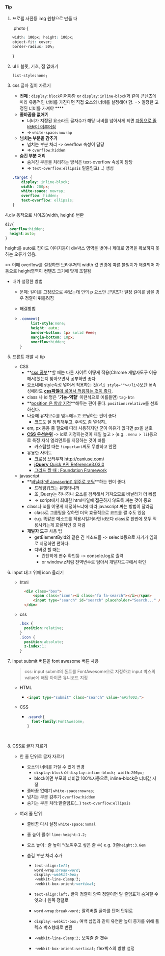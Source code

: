 #### Tip

1. 프로필 사진등 img 원형으로 만들 때

   .photo {

   ```css
   width: 100px; height: 100px;
   object-fit: cover;
   border-radius: 50%;
   ```
   }

2. ul li 블릿, 기호, 점 없애기

   `list-style:none;`

3. css 글자 길이 자르기

   - **전제** : `display:block`이어야함 or `display:inline-block`과 같이 콘텐츠에 따라 유동적인 너비를 가진다면 직접 요소의 너비를 설정해야 함. => 일정한 고정된 너비를 가져야 ****
   - **줄바꿈을 없애기**
     - 너비가 지정된 요소라도 글자수가 해당 너비를 넘어서게 되면 <u>자동으로 줄바꿈이 이루어짐</u>
     - => `white-space:nowrap`
   - **넘치는 부분을 감추기**
     - 넘치는 부분 처리 -> overflow 속성이 담당
     - => `overflow:hidden`
   - **숨긴 부분 처리**
     - 숨겨진 부분을 처리하는 방식은 text-overflow 속성이 담당
     - => `text-overflow:ellipsis` 밑줄임표(...) 생성

   ```css
   .target {
       display: inline-block;
       width: 200px;
       white-space: nowrap;
       overflow: hidden;
       text-overflow: ellipsis;
   }
   ```


4.div 동적으로 사이즈(width, height) 변환

```css
div{
  overflow:hidden;
  height:auto;
}
```

height를 auto로 잡아도 이미지등이 div박스 영역을 벗어나 제대로 영역을 확보하지 못하는 오류가 있음.

=> 이때 overflow를 설정하면 브라우저의 width 값 변경에 따른 불일치가 해결되어 자동으로 height영역이 컨텐츠 크기에 맞게 조절됨

- 내가 설정한 방법

  - 문제: 길이를 고정값으로 주었는데 안의 p 요소안 콘텐츠가 일정 길이를 넘을 경우 정렬이 뒤틀려짐

  - 해결방법 

  - ```css
    .comment{
         list-style:none;
         height: auto;
         border-bottom: 1px solid #eee;
         margin-bottom: 10px;
         overflow:hidden;
    }
    ```



5. 프론트 개발 시 tip
   - CSS
     - **<u>css 공부</u>**할 때는 다른 사이트 어떻게 적용(Chrome 개발자도구 이용해서)했는지 찾아보면서 공부하면 좋다
     - 요소내에 style속성 넣어서 적용하는 것(`<li style=""></li>`)보단 id속성에라도 <u>**css파일**에 넣어서 적용하는 것이 좋다</u>.
     - class 나 id 명은 '**기능-역할**' 이런식으로 예를들면) `tag-btn`
     - **<u>position 은 항상 지정</u>**해두는 편이 좋다. `position:relative`를 선호하신다. 
     - 나중에 유지보수를 염두에두고 코딩하는 편이 좋다
       - 코드도 잘 정리해두고, 주석도 좀 열심히..
     - em, px 등등 중 필요에 따라 사용하지만 굳이 이유가 없다면 px을 선호
     - **<u>CSS 우선순위</u>** -> id로 지정하는것이 제일 높고 `>` (e.g. `.menu > li`)등으로 특정 자식 엘리먼트를 지정하는 것이 빠름
       - 커스텀할 때는 `!important`써도 무방하고 안전
     - 유용한 사이트
       - 크로싱 브라우저 http://caniuse.com/
       - [**jQuery** Quick API Reference3.03.0](https://oscarotero.com/jquery/)
       - [그리드 짤 때 : Foundation Framework](http://foundation.zurb.com/)
   - javascript
     - **<u>바닐라(생 Javascript) 위주로 코딩</u>**하는 편이 좋다.
       - 프레임워크는 유행타니까 
       - 또 jQuery는 하나하나 요소를 검색해서 가져오므로 바닐라가 더 빠름
       - => script에서 최대한 html파일에 접근하지 않도록 짜는 것이 중요
     - class나 id를 어떻게 지정하느냐에 따라 javascript 짜는 방법이 달라짐
       - class로 그룹핑을 잘하면 더욱 효율적으로 코드를 짤 수도 있음
       - e.g. 똑같은 메소드를 적용시킬거라면 id보다 class로 한번에 모두 적용시키는게 효율적인 것 처럼
     - **개발자 도구** 사용 팁
       - getElementById와 같은 긴 메소드들 -> selecId등으로 자기가 임의로 지정하면 편하다.
       - 디버깅 할 때는 
         - 간단하게 변수 확인등 -> console.log로 출력
         - or window.z처럼 전역변수로 담아서 개발자도구에서 확인

6. input 태그 위에 icon 올리기

   - html

     ```html
       <div class="box">
           <span class="icon"><i class="fa fa-search"></i></span>
           <input type="search" id="search" placeholder="Search..." />
       </div>
     ```

   - css

     ```css
     .box {
       position:relative;
     }
     .icon {
       position:absolute;
       z-index:1;
     }
     ```

7. input submit 버튼을 font awesome 버튼 사용

   > css: input submit의 폰트를 FontAwesome으로 지정하고 input 박스의 value에 해당 아이콘 유니코드 지정

   - HTML

     - ```html
       <input type="submit" class="search" value="&#xf002;">
       ```

   - CSS

     - ```CSS
       .search{
         font-family:FontAwesome;
       }
       ```

       ​

8. CSS로 글자 자르기

   - 한 줄 단위로 글자 자르기
     - 요소의 너비를 가질 수 있게 변경
       - `display:block` or `display:inline-block; width:200px;` 
       - block이면 부모의 너비값 100%자동으로, inline-block은 너비값 지정
     - 줄바꿈 없애기 `white-space:nowrap;`
     - 넘치는 부분 감추기 `overflow:hidden`
     - 숨기는 부분 처리:밑줄임표(...) `text-overflow:ellipsis`

   - 여러 줄 단위

     - 줄바꿈 다시 설정 `white-space:nomal`

     - 줄 높이 필수! `line-height:1.2;`

     - 요소 높이 : 줄 높이 *(보여주고 싶은 줄 수) e.g. 3줄`height:3.6em`

     - 숨김 부분 처리 추가

       - ```css
         text-align:left;
         word-wrap:break-word;
         display:-webkit-box;
         -webkit-line-clamp:3;
         -webkit-box-orient:vertical;
         ```

       - `text-align:left;` 글자 정렬이 양쪽 정렬이면 말 줄임표가 숨겨질 수 잇으니 왼쪽 정렬로

       - `word-wrap:break-word;` 잘려버릴 글자를 단어 단위로

       - `display:-webkit-box;` 여백 삽입과 같이 유연한 높이 증가를 위해 플렉스 박스형태로 변환

       - `-webkit-line-clamp:3;` 보여줄 줄 갯수

       - `-webkit-box-orient:vertical;` flex박스의 방향 설정